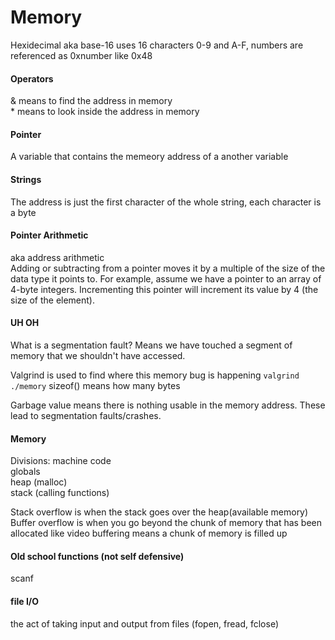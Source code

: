 # Memory
Hexidecimal aka base-16 uses 16 characters 0-9 and A-F, numbers are referenced as 0xnumber like 0x48  
#### Operators
& means to find the address in memory  
\* means to look inside the address in memory  
#### Pointer   
A variable that contains the memeory address of a another variable    
#### Strings  
The address is just the first character of the whole string, each character is a byte  
#### Pointer Arithmetic  
aka address arithmetic   
Adding or subtracting from a pointer moves it by a multiple of the size of the data type it points to. For example, assume we 
have a pointer to an array of 4-byte integers. Incrementing this pointer will increment its value by 4 (the size of the element).
#### UH OH  
What is a segmentation fault? Means we have touched a segment of memory that we shouldn't have accessed.  

Valgrind is used to find where this memory bug is happening 
`valgrind ./memory`
sizeof() means how many bytes  

Garbage value means there is nothing usable in the memory address. These lead to segmentation faults/crashes.  
  
#### Memory 
Divisions: 
machine code   
globals  
heap (malloc)  
stack (calling functions)  

Stack overflow is when the stack goes over the heap(available memory)
Buffer overflow is when you go beyond the chunk of memory that has been allocated like video buffering means a chunk of memory is filled up   

#### Old school functions (not self defensive)
scanf   

#### file I/O  
the act of taking input and output from files (fopen, fread, fclose)

